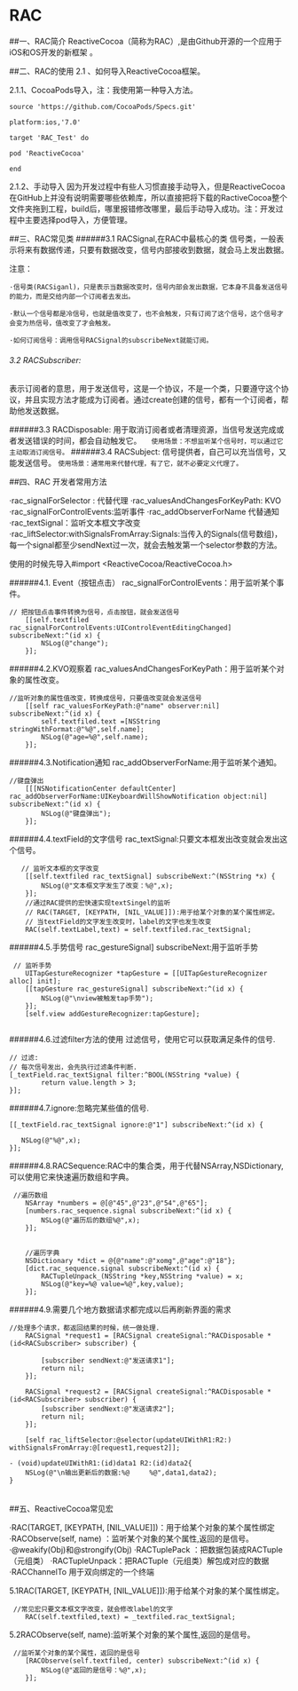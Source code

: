 # RAC

##一、RAC简介
ReactiveCocoa（简称为RAC）,是由Github开源的一个应用于iOS和OS开发的新框架 。



##二、RAC的使用
 2.1 、如何导入ReactiveCocoa框架。

2.1.1、CocoaPods导入，注：我使用第一种导入方法。
```
source 'https://github.com/CocoaPods/Specs.git'

platform:ios,'7.0'

target 'RAC_Test' do
    
pod 'ReactiveCocoa'

end

```
2.1.2、手动导入
 因为开发过程中有些人习惯直接手动导入，但是ReactiveCocoa在GitHub上并没有说明需要哪些依赖库，所以直接把将下载的RactiveCocoa整个文件夹拖到工程，build后，哪里报错修改哪里，最后手动导入成功。注：开发过程中主要选择pod导入，方便管理。
      
##三、RAC常见类
######3.1   RACSignal,在RAC中最核心的类
  信号类，一般表示将来有数据传递，只要有数据改变，信号内部接收到数据，就会马上发出数据。

注意：
```
·信号类(RACSiganl)，只是表示当数据改变时，信号内部会发出数据，它本身不具备发送信号的能力，而是交给内部一个订阅者去发出。

·默认一个信号都是冷信号，也就是值改变了，也不会触发，只有订阅了这个信号，这个信号才会变为热信号，值改变了才会触发。

·如何订阅信号：调用信号RACSignal的subscribeNext就能订阅。
```
###### 3.2  RACSubscriber:
   表示订阅者的意思，用于发送信号，这是一个协议，不是一个类，只要遵守这个协议，并且实现方法才能成为订阅者。通过create创建的信号，都有一个订阅者，帮助他发送数据。
            
######3.3   RACDisposable:
 用于取消订阅者或者清理资源，当信号发送完成或者发送错误的时间，都会自动触发它。
  ```  使用场景：不想监听某个信号时，可以通过它主动取消订阅信号。```
######3.4  RACSubject:
信号提供者，自己可以充当信号，又能发送信号。
```使用场景：通常用来代替代理，有了它，就不必要定义代理了。```

##四、RAC 开发者常用方法

·rac_signalForSelector : 代替代理
·rac_valuesAndChangesForKeyPath: KVO
·rac_signalForControlEvents:监听事件
·rac_addObserverForName 代替通知
·rac_textSignal：监听文本框文字改变
·rac_liftSelector:withSignalsFromArray:Signals:当传入的Signals(信号数组)，每一个signal都至少sendNext过一次，就会去触发第一个selector参数的方法。

使用的时候先导入#import <ReactiveCocoa/ReactiveCocoa.h>

######4.1. Event（按钮点击）
rac_signalForControlEvents：用于监听某个事件。
```
// 把按钮点击事件转换为信号，点击按钮，就会发送信号
    [[self.textfiled rac_signalForControlEvents:UIControlEventEditingChanged] subscribeNext:^(id x) {
        NSLog(@"change");
    }];
```

######4.2.KVO观察着
rac_valuesAndChangesForKeyPath：用于监听某个对象的属性改变。
```
//监听对象的属性值改变，转换成信号，只要值改变就会发送信号
    [[self rac_valuesForKeyPath:@"name" observer:nil] subscribeNext:^(id x) {
        self.textfiled.text =[NSString stringWithFormat:@"%@",self.name];
        NSLog(@"age=%@",self.name);
    }];
```
######4.3.Notification通知
rac_addObserverForName:用于监听某个通知。
```
//键盘弹出
    [[[NSNotificationCenter defaultCenter] rac_addObserverForName:UIKeyboardWillShowNotification object:nil] subscribeNext:^(id x) {
        NSLog(@"键盘弹出");
    }];
```

######4.4.textField的文字信号
rac_textSignal:只要文本框发出改变就会发出这个信号。
```
   // 监听文本框的文字改变
    [[self.textfiled rac_textSignal] subscribeNext:^(NSString *x) {
        NSLog(@"文本框文字发生了改变：%@",x);
    }];
    //通过RAC提供的宏快速实现textSingel的监听
    // RAC(TARGET, [KEYPATH, [NIL_VALUE]]):用于给某个对象的某个属性绑定。
    // 当textField的文字发生改变时，label的文字也发生改变
    RAC(self.textLabel,text) = self.textfiled.rac_textSignal;
```

######4.5.手势信号
rac_gestureSignal] subscribeNext:用于监听手势
```
 // 监听手势
    UITapGestureRecognizer *tapGesture = [[UITapGestureRecognizer alloc] init];
    [[tapGesture rac_gestureSignal] subscribeNext:^(id x) {
        NSLog(@"\nview被触发tap手势");
    }];
    [self.view addGestureRecognizer:tapGesture];
    
```

######4.6.过滤filter方法的使用
过滤信号，使用它可以获取满足条件的信号.
```
// 过滤:
// 每次信号发出，会先执行过滤条件判断.
[_textField.rac_textSignal filter:^BOOL(NSString *value) {
        return value.length > 3;
}];
```

######4.7.ignore:忽略完某些值的信号.
 ``` // 内部调用filter过滤，忽略掉ignore的值
[[_textField.rac_textSignal ignore:@"1"] subscribeNext:^(id x) {
    
    NSLog(@"%@",x);
}];
```


######4.8.RACSequence:RAC中的集合类，用于代替NSArray,NSDictionary,可以使用它来快速遍历数组和字典。
```
 //遍历数组
    NSArray *numbers = @[@"45",@"23",@"54",@"65"];
    [numbers.rac_sequence.signal subscribeNext:^(id x) {
        NSLog(@"遍历后的数组%@",x);
    }];
    
    
    //遍历字典
    NSDictionary *dict = @{@"name":@"xomg",@"age":@"18"};
    [dict.rac_sequence.signal subscribeNext:^(id x) {
        RACTupleUnpack_(NSString *key,NSString *value) = x;
        NSLog(@"key=%@ value=%@",key,value);
    }];
```
######4.9.需要几个地方数据请求都完成以后再刷新界面的需求
```
//处理多个请求，都返回结果的时候，统一做处理.
    RACSignal *request1 = [RACSignal createSignal:^RACDisposable *(id<RACSubscriber> subscriber) {
      
        [subscriber sendNext:@"发送请求1"];
        return nil;
    }];
    
    RACSignal *request2 = [RACSignal createSignal:^RACDisposable *(id<RACSubscriber> subscriber) {
        [subscriber sendNext:@"发送请求2"];
        return nil;
    }];
    
    [self rac_liftSelector:@selector(updateUIWithR1:R2:) withSignalsFromArray:@[request1,request2]];

- (void)updateUIWithR1:(id)data1 R2:(id)data2{
    NSLog(@"\n输出更新后的数据:%@     %@",data1,data2);
}
```
######

##五、ReactiveCocoa常见宏

·RAC(TARGET, [KEYPATH, [NIL_VALUE]])：用于给某个对象的某个属性绑定
·RACObserve(self, name) ：监听某个对象的某个属性,返回的是信号。
·@weakify(Obj)和@strongify(Obj)
·RACTuplePack ：把数据包装成RACTuple（元组类）
·RACTupleUnpack：把RACTuple（元组类）解包成对应的数据
·RACChannelTo 用于双向绑定的一个终端

5.1RAC(TARGET, [KEYPATH, [NIL_VALUE]]):用于给某个对象的某个属性绑定。
```
 //常见宏只要文本框文字改变，就会修改label的文字
    RAC(self.textfiled,text) = _textfiled.rac_textSignal;
```

5.2RACObserve(self, name):监听某个对象的某个属性,返回的是信号。
```
 //监听某个对象的某个属性，返回的是信号
    [RACObserve(self.textfiled, center) subscribeNext:^(id x) {
        NSLog(@"返回的是信号：%@",x);
    }];
```
